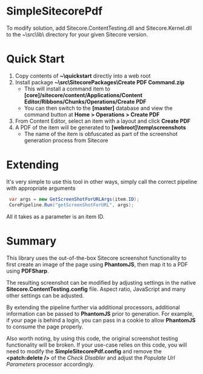# SimpleSitecorePdf
To modify solution, add Sitecore.ContentTesting.dll and Sitecore.Kernel.dll to the ~\src\lib\ directory for your given Sitecore version.

# Quick Start

1. Copy contents of **~\quickstart** directly into a web root
2. Install package **~\src\SitecorePackages\Create PDF Command.zip**
    * This will install a command item to **[core]/sitecore/content/Applications/Content Editor/Ribbons/Chunks/Operations/Create PDF**
	* You can then switch to the **[master]** database and view the command button at **Home > Operations > Create PDF**
3. From Content Editor, select an item with a layout and click **Create PDF**
4. A PDF of the item will be generated to **[webroot]\temp\screenshots**
    * The name of the item is obfuscated as part of the screenshot generation process from Sitecore
	
# Extending

It's very simple to use this tool in other ways, simply call the correct pipeline with appropriate arguments

```cs
 var args = new GetScreenShotForURLArgs(item.ID);
 CorePipeline.Run("getScreenShotForURL", args);
```

All it takes as a parameter is an item ID.  

# Summary

This library uses the out-of-the-box Sitecore screenshot functionality to first create an image of the page using **PhantomJS**, then map it to a PDF using **PDFSharp**.

The resulting screenshot can be modified by adjusting settings in the native **Sitecore.ContentTesting.config** file. Aspect ratio, JavaScript and many other settings can be adjusted.

By extending the pipeline further via additional processors, additional information can be passed to **PhantomJS** prior to generation.  For example, if your page is behind a login, you can pass in a cookie to allow **PhantomJS** to consume the page properly.

Also worth noting, by using this code, the original screenshot testing functionality will be broken. If your use-case relies on this code, you will need to modify the **SimpleSitecorePdf.config** and remove the **<patch:delete />** of the *Check Disabler* and adjust the *Populate Url Parameters* processor accordingly.